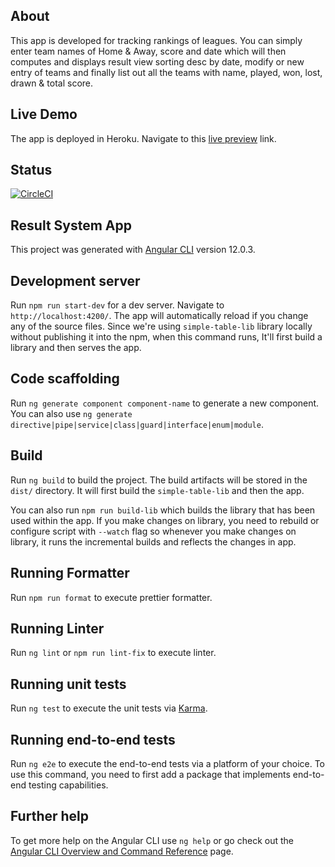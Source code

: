 ## About

This app is developed for tracking rankings of leagues. You can simply enter team names of Home & Away, score and date which will then
computes and displays result view sorting desc by date, modify or new entry of teams and finally list out all the teams with name, played, won, lost, drawn & total score.

## Live Demo

The app is deployed in Heroku. Navigate to this [live preview](http://league-result.herokuapp.com/) link.

## Status

[![CircleCI](https://circleci.com/gh/irowbin/league-app.svg?style=svg)](https://circleci.com/gh/irowbin/league-app)

## Result System App

This project was generated with [Angular CLI](https://github.com/angular/angular-cli) version 12.0.3.

## Development server

Run `npm run start-dev` for a dev server. Navigate to `http://localhost:4200/`.
The app will automatically reload if you change any of the source files.
Since we're using `simple-table-lib` library locally without publishing it into the npm, when this command runs, It'll first build a library and then serves the app.

## Code scaffolding

Run `ng generate component component-name` to generate a new component. You can also use `ng generate directive|pipe|service|class|guard|interface|enum|module`.

## Build

Run `ng build` to build the project. The build artifacts will be stored in the `dist/` directory.
It will first build the `simple-table-lib` and then the app.

You can also run `npm run build-lib` which builds the library that has been used within the app. If you make changes on
library, you need to rebuild or configure script with `--watch` flag so whenever you make changes on library, it runs the incremental builds and reflects the changes in app.

## Running Formatter

Run `npm run format` to execute prettier formatter.

## Running Linter

Run `ng lint` or `npm run lint-fix` to execute linter.

## Running unit tests

Run `ng test` to execute the unit tests via [Karma](https://karma-runner.github.io).

## Running end-to-end tests

Run `ng e2e` to execute the end-to-end tests via a platform of your choice. To use this command, you need to first add a package that implements end-to-end testing capabilities.

## Further help

To get more help on the Angular CLI use `ng help` or go check out the [Angular CLI Overview and Command Reference](https://angular.io/cli) page.
